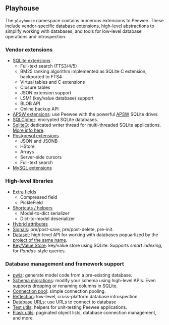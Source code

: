 ## Playhouse

The `playhouse` namespace contains numerous extensions to Peewee. These include vendor-specific database extensions, high-level abstractions to simplify working with databases, and tools for low-level database operations and introspection.

### Vendor extensions

* [SQLite extensions](http://docs.peewee-orm.com/en/latest/peewee/sqlite_ext.html)
    * Full-text search (FTS3/4/5)
    * BM25 ranking algorithm implemented as SQLite C extension, backported to FTS4
    * Virtual tables and C extensions
    * Closure tables
    * JSON extension support
    * LSM1 (key/value database) support
    * BLOB API
    * Online backup API
* [APSW extensions](http://docs.peewee-orm.com/en/latest/peewee/playhouse.html#apsw): use Peewee with the powerful [APSW](https://github.com/rogerbinns/apsw) SQLite driver.
* [SQLCipher](http://docs.peewee-orm.com/en/latest/peewee/playhouse.html#sqlcipher-ext): encrypted SQLite databases.
* [SqliteQ](http://docs.peewee-orm.com/en/latest/peewee/playhouse.html#sqliteq): dedicated writer thread for multi-threaded SQLite applications. [More info here](http://charlesleifer.com/blog/multi-threaded-sqlite-without-the-operationalerrors/).
* [Postgresql extensions](http://docs.peewee-orm.com/en/latest/peewee/playhouse.html#postgres-ext)
    * JSON and JSONB
    * HStore
    * Arrays
    * Server-side cursors
    * Full-text search
* [MySQL extensions](http://docs.peewee-orm.com/en/latest/peewee/playhouse.html#mysql-ext)

### High-level libraries

* [Extra fields](http://docs.peewee-orm.com/en/latest/peewee/playhouse.html#extra-fields)
    * Compressed field
    * PickleField
* [Shortcuts / helpers](http://docs.peewee-orm.com/en/latest/peewee/playhouse.html#shortcuts)
    * Model-to-dict serializer
    * Dict-to-model deserializer
* [Hybrid attributes](http://docs.peewee-orm.com/en/latest/peewee/playhouse.html#hybrid)
* [Signals](http://docs.peewee-orm.com/en/latest/peewee/playhouse.html#signals): pre/post-save, pre/post-delete, pre-init.
* [Dataset](http://docs.peewee-orm.com/en/latest/peewee/playhouse.html#dataset): high-level API for working with databases popuarlized by the [project of the same name](https://dataset.readthedocs.io/).
* [Key/Value Store](http://docs.peewee-orm.com/en/latest/peewee/playhouse.html#kv): key/value store using SQLite. Supports *smart indexing*, for *Pandas*-style queries.

### Database management and framework support

* [pwiz](http://docs.peewee-orm.com/en/latest/peewee/playhouse.html#pwiz): generate model code from a pre-existing database.
* [Schema migrations](http://docs.peewee-orm.com/en/latest/peewee/playhouse.html#migrate): modify your schema using high-level APIs. Even supports dropping or renaming columns in SQLite.
* [Connection pool](http://docs.peewee-orm.com/en/latest/peewee/playhouse.html#pool): simple connection pooling.
* [Reflection](http://docs.peewee-orm.com/en/latest/peewee/playhouse.html#reflection): low-level, cross-platform database introspection
* [Database URLs](http://docs.peewee-orm.com/en/latest/peewee/playhouse.html#db-url): use URLs to connect to database
* [Test utils](http://docs.peewee-orm.com/en/latest/peewee/playhouse.html#test-utils): helpers for unit-testing Peewee applications.
* [Flask utils](http://docs.peewee-orm.com/en/latest/peewee/playhouse.html#flask-utils): paginated object lists, database connection management, and more.
